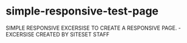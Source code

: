 simple-responsive-test-page
===========================
SIMPLE RESPONSIVE EXCERSISE TO CREATE A RESPONSIVE PAGE.
-EXCERSISE CREATED BY SITESET STAFF

